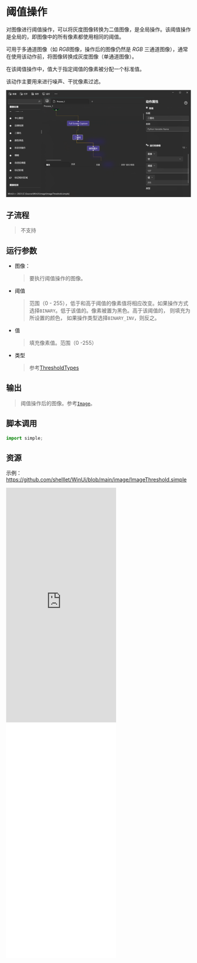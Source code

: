 # 阈值操作 
对图像进行阈值操作，可以将灰度图像转换为二值图像，是全局操作。该阈值操作是全局的，即图像中的所有像素都使用相同的阈值。

可用于多通道图像（如 *RGB*图像，操作后的图像仍然是 *RGB* 三通道图像），通常在使用该动作前，将图像转换成灰度图像（单通道图像）。

在该阈值操作中，值大于指定阈值的像素被分配一个标准值。

该动作主要用来进行噪声、干扰像素过滤。

![ImageThreshold](./images/06.png ':size=90%')


## 子流程
> 不支持

## 运行参数

* 图像： 
  > 要执行阈值操作的图像。
* 阈值
  > 范围（0 - 255），低于和高于阈值的像素值将相应改变。如果操作方式选择`BINARY`。低于该值的。像素被置为黑色。高于该阈值的， 则填充为所设置的颜色， 如果操作类型选择`BINARY_INV`，则反之。
* 值
  > 填充像素值。范围（0 -255）
* 类型
  > 参考[ThresholdTypes](./enums/ThresholdTypes.md)

## 输出
> 阈值操作后的图像。参考[`Image`](./types/Image.md)。


## 脚本调用

```python
import simple;

```

## 资源

示例：https://github.com/shelllet/WinUi/blob/main/image/ImageThreshold.simple


<iframe type="text/html" height="640px" src="https://www.youtube.com/embed/qrGIKU69QGg" frameborder="0"></iframe>

<iframe src="//player.bilibili.com/player.html?bvid=BV1Pk4y1F7eB&page=1&autoplay=0" height='640px' scrolling="no" frameborder="no" framespacing="0" allowfullscreen="true"></iframe>


